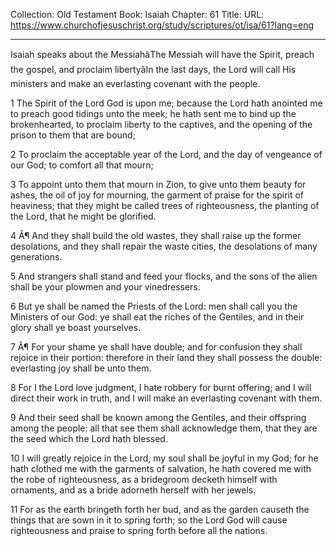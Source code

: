 Collection: Old Testament
Book: Isaiah
Chapter: 61
Title: 
URL: https://www.churchofjesuschrist.org/study/scriptures/ot/isa/61?lang=eng

---

Isaiah speaks about the MessiahâThe Messiah will have the Spirit, preach the gospel, and proclaim libertyâIn the last days, the Lord will call His ministers and make an everlasting covenant with the people.

1 The Spirit of the Lord God is upon me; because the Lord hath anointed me to preach good tidings unto the meek; he hath sent me to bind up the brokenhearted, to proclaim liberty to the captives, and the opening of the prison to them that are bound;

2 To proclaim the acceptable year of the Lord, and the day of vengeance of our God; to comfort all that mourn;

3 To appoint unto them that mourn in Zion, to give unto them beauty for ashes, the oil of joy for mourning, the garment of praise for the spirit of heaviness; that they might be called trees of righteousness, the planting of the Lord, that he might be glorified.

4 Â¶ And they shall build the old wastes, they shall raise up the former desolations, and they shall repair the waste cities, the desolations of many generations.

5 And strangers shall stand and feed your flocks, and the sons of the alien shall be your plowmen and your vinedressers.

6 But ye shall be named the Priests of the Lord: men shall call you the Ministers of our God: ye shall eat the riches of the Gentiles, and in their glory shall ye boast yourselves.

7 Â¶ For your shame ye shall have double; and for confusion they shall rejoice in their portion: therefore in their land they shall possess the double: everlasting joy shall be unto them.

8 For I the Lord love judgment, I hate robbery for burnt offering; and I will direct their work in truth, and I will make an everlasting covenant with them.

9 And their seed shall be known among the Gentiles, and their offspring among the people: all that see them shall acknowledge them, that they are the seed which the Lord hath blessed.

10 I will greatly rejoice in the Lord, my soul shall be joyful in my God; for he hath clothed me with the garments of salvation, he hath covered me with the robe of righteousness, as a bridegroom decketh himself with ornaments, and as a bride adorneth herself with her jewels.

11 For as the earth bringeth forth her bud, and as the garden causeth the things that are sown in it to spring forth; so the Lord God will cause righteousness and praise to spring forth before all the nations.
